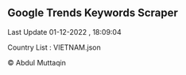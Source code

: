 

## Google Trends Keywords Scraper 
 
Last Update 01-12-2022 , 18:09:04

Country List :
VIETNAM.json



© Abdul Muttaqin 
